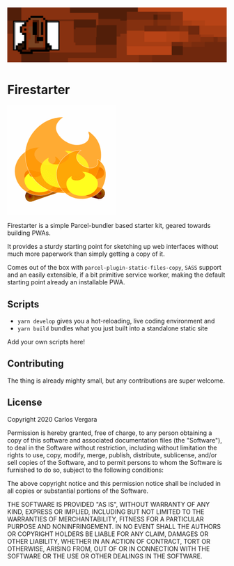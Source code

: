 # ![](static\earthy-thing.png)

# Firestarter

![](static/fire.png)

Firestarter is a simple Parcel-bundler based starter kit, geared towards building PWAs. 

It provides a sturdy starting point for sketching up web interfaces without much more paperwork than simply getting a copy of it. 

Comes out of the box with `parcel-plugin-static-files-copy`, `SASS` support and an easily extensible, if a bit primitive service worker, making the default starting point already an installable PWA. 

## Scripts

* `yarn develop` gives you a hot-reloading, live coding environment and 
* `yarn build` bundles what you just built into a standalone static site

Add your own scripts here!

## Contributing

The thing is already mighty small, but any contributions are super welcome.



## License

Copyright 2020 Carlos Vergara

Permission is hereby granted, free of charge, to any person obtaining a copy of this software and associated documentation files (the "Software"), to deal in the Software without restriction, including without limitation the rights to use, copy, modify, merge, publish, distribute, sublicense, and/or sell copies of the Software, and to permit persons to whom the Software is furnished to do so, subject to the following conditions:

The above copyright notice and this permission notice shall be included in all copies or substantial portions of the Software.

THE SOFTWARE IS PROVIDED "AS IS", WITHOUT WARRANTY OF ANY KIND, EXPRESS OR IMPLIED, INCLUDING BUT NOT LIMITED TO THE WARRANTIES OF MERCHANTABILITY, FITNESS FOR A PARTICULAR PURPOSE AND NONINFRINGEMENT. IN NO EVENT SHALL THE AUTHORS OR COPYRIGHT HOLDERS BE LIABLE FOR ANY CLAIM, DAMAGES OR OTHER LIABILITY, WHETHER IN AN ACTION OF CONTRACT, TORT OR OTHERWISE, ARISING FROM, OUT OF OR IN CONNECTION WITH THE SOFTWARE OR THE USE OR OTHER DEALINGS IN THE SOFTWARE.